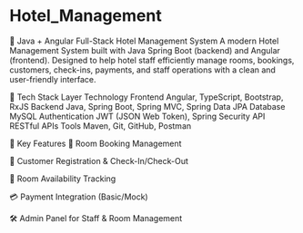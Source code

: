# Hotel_Management
🏨 Java + Angular Full-Stack Hotel Management System
A modern Hotel Management System built with Java Spring Boot (backend) and Angular (frontend). Designed to help hotel staff efficiently manage rooms, bookings, customers, check-ins, payments, and staff operations with a clean and user-friendly interface.

🔧 Tech Stack
Layer	Technology
Frontend	Angular, TypeScript, Bootstrap, RxJS
Backend	Java, Spring Boot, Spring MVC, Spring Data JPA
Database	MySQL
Authentication	JWT (JSON Web Token), Spring Security
API	RESTful APIs
Tools	Maven, Git, GitHub, Postman

🌟 Key Features
🧾 Room Booking Management

👤 Customer Registration & Check-In/Check-Out

🏢 Room Availability Tracking

💳 Payment Integration (Basic/Mock)

🛠️ Admin Panel for Staff & Room Management

